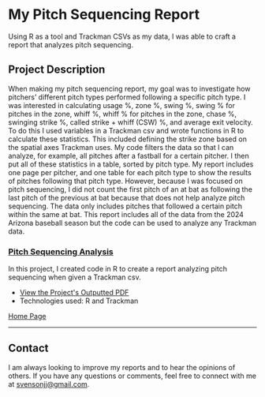 # My Pitch Sequencing Report

Using R as a tool and Trackman CSVs as my data, I was able to craft a report that analyzes pitch sequencing.

## Project Description

When making my pitch sequencing report, my goal was to investigate how pitchers’ different pitch types performed following a specific pitch type. I was interested in calculating usage %, zone %, swing %, swing % for pitches in the zone, whiff %, whiff % for pitches in the zone, chase %, swinging strike %, called strike + whiff (CSW) %, and average exit velocity. To do this I used variables in a Trackman csv and wrote functions in R to calculate these statistics. This included defining the strike zone based on the spatial axes Trackman uses. My code filters the data so that I can analyze, for example, all pitches after a fastball for a certain pitcher. I then put all of these statistics in a table, sorted by pitch type. My report includes one page per pitcher, and one table for each pitch type to show the results of pitches following that pitch type. However, because I was focused on pitch sequencing, I did not count the first pitch of an at bat as following the last pitch of the previous at bat because that does not help analyze pitch sequencing. The data only includes pitches that followed a certain pitch within the same at bat. This report includes all of the data from the 2024 Arizona baseball season but the code can be used to analyze any Trackman data.

### [Pitch Sequencing Analysis](#)
In this project, I created code in R to create a report analyzing pitch sequencing when given a Trackman csv.

- [View the Project's Outputted PDF](Arizona-Wildcats-Pitch-Sequencing-Report.pdf)
- Technologies used: R and Trackman

[Home Page](index.md)

---

## Contact

I am always looking to improve my reports and to hear the opinions of others. If you have any questions or comments, feel free to connect with me at [svensonjj@gmail.com](mailto:svensonjj@gmail.com).
